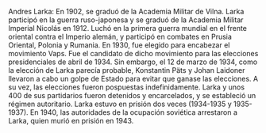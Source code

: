 Andres Larka: En 1902, se graduó de la Academia Militar de Vilna. Larka participó en la guerra ruso-japonesa y se graduó de la Academia Militar Imperial Nicolás en 1912. Luchó en la primera guerra mundial en el frente oriental contra el Imperio alemán, y participó en combates en Prusia Oriental, Polonia y Rumania. En 1930, fue elegido para encabezar el movimiento Vaps. Fue el candidato de dicho movimiento para las elecciones presidenciales de abril de 1934. Sin embargo, el 12 de marzo de 1934, como la elección de Larka parecía probable, Konstantin Päts y Johan Laidoner llevaron a cabo un golpe de Estado para evitar que ganase las elecciones. A su vez, las elecciones fueron pospuestas indefinidamente. Larka y unos 400 de sus partidarios fueron detenidos y encarcelados, y se estableció un régimen autoritario. Larka estuvo en prisión dos veces (1934-1935 y 1935-1937). En 1940, las autoridades de la ocupación soviética arrestaron a Larka, quien murió en prisión en 1943.
